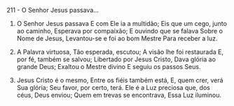 211 - O Senhor Jesus passava...

1. O Senhor Jesus passava
   E com Ele ia a multidão;
   Eis que um cego, junto ao caminho,
   Esperava por compaixão;
   E ouvindo que se falava
   Sobre o Nome de Jesus,
   Levantou-se e foi ao bom Mestre
   Para receber a luz.

2. A Palavra virtuosa,
   Tão esperada, escutou;
   A visão lhe foi restaurada
   E, por fé, também se salvou;
   Libertado por Jesus Cristo,
   Dava glória ao grande Deus;
   Exaltou o Mestre divino
   E seguiu os passos Seus.

3. Jesus Cristo é o mesmo,
   Entre os fiéis também está,
   E, quem crer, verá Sua glória;
   Seu favor, por certo, terá.
   Ele é a Luz preciosa que, dos céus,
   Deus enviou;
   Quem em trevas se encontrava,
   Essa Luz iluminou.
